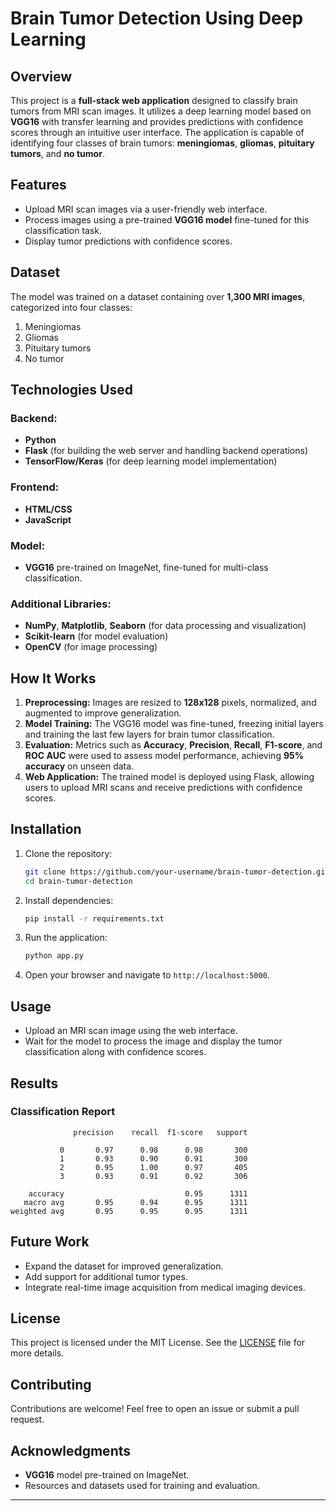 # Brain Tumor Detection Using Deep Learning

## Overview
This project is a **full-stack web application** designed to classify brain tumors from MRI scan images. It utilizes a deep learning model based on **VGG16** with transfer learning and provides predictions with confidence scores through an intuitive user interface. The application is capable of identifying four classes of brain tumors: **meningiomas**, **gliomas**, **pituitary tumors**, and **no tumor**.

## Features
- Upload MRI scan images via a user-friendly web interface.
- Process images using a pre-trained **VGG16 model** fine-tuned for this classification task.
- Display tumor predictions with confidence scores.
## Dataset
The model was trained on a dataset containing over **1,300 MRI images**, categorized into four classes:
1. Meningiomas
2. Gliomas
3. Pituitary tumors
4. No tumor

## Technologies Used
### Backend:
- **Python**
- **Flask** (for building the web server and handling backend operations)
- **TensorFlow/Keras** (for deep learning model implementation)

### Frontend:
- **HTML/CSS**
- **JavaScript**

### Model:
- **VGG16** pre-trained on ImageNet, fine-tuned for multi-class classification.

### Additional Libraries:
- **NumPy**, **Matplotlib**, **Seaborn** (for data processing and visualization)
- **Scikit-learn** (for model evaluation)
- **OpenCV** (for image processing)

## How It Works
1. **Preprocessing:** Images are resized to **128x128** pixels, normalized, and augmented to improve generalization.
2. **Model Training:** The VGG16 model was fine-tuned, freezing initial layers and training the last few layers for brain tumor classification.
3. **Evaluation:** Metrics such as **Accuracy**, **Precision**, **Recall**, **F1-score**, and **ROC AUC** were used to assess model performance, achieving **95% accuracy** on unseen data.
4. **Web Application:** The trained model is deployed using Flask, allowing users to upload MRI scans and receive predictions with confidence scores.

## Installation
1. Clone the repository:
   ```bash
   git clone https://github.com/your-username/brain-tumor-detection.git
   cd brain-tumor-detection
   ```
2. Install dependencies:
   ```bash
   pip install -r requirements.txt
   ```
3. Run the application:
   ```bash
   python app.py
   ```
4. Open your browser and navigate to `http://localhost:5000`.

## Usage
- Upload an MRI scan image using the web interface.
- Wait for the model to process the image and display the tumor classification along with confidence scores.

## Results
### Classification Report
```
              precision    recall  f1-score   support

           0       0.97      0.98      0.98       300
           1       0.93      0.90      0.91       300
           2       0.95      1.00      0.97       405
           3       0.93      0.91      0.92       306

    accuracy                           0.95      1311
   macro avg       0.95      0.94      0.95      1311
weighted avg       0.95      0.95      0.95      1311
```

## Future Work
- Expand the dataset for improved generalization.
- Add support for additional tumor types.
- Integrate real-time image acquisition from medical imaging devices.

## License
This project is licensed under the MIT License. See the [LICENSE](LICENSE) file for more details.

## Contributing
Contributions are welcome! Feel free to open an issue or submit a pull request.

## Acknowledgments
- **VGG16** model pre-trained on ImageNet.
- Resources and datasets used for training and evaluation.

---
